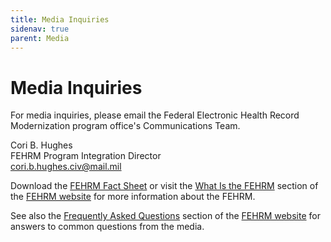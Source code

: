 ```yaml
---
title: Media Inquiries
sidenav: true
parent: Media
---
```

# Media Inquiries

For media inquiries, please email the Federal Electronic Health Record Modernization program office's Communications Team.

Cori B. Hughes\
FEHRM Program Integration Director\
[cori.b.hughes.civ@mail.mil](mailto:cori.b.hughes.civ@mail.mil)

Download the [FEHRM Fact Sheet](images/fehrm-fact-sheet.pdf) or visit the [What Is the FEHRM](/about-fehrm) section of the [FEHRM website](www.FEHRM.gov) for more information about the FEHRM.  

See also the [Frequently Asked Questions](/faq) section of the [FEHRM website](www.FEHRM.gov) for answers to common questions from the media. 

 [](<>)